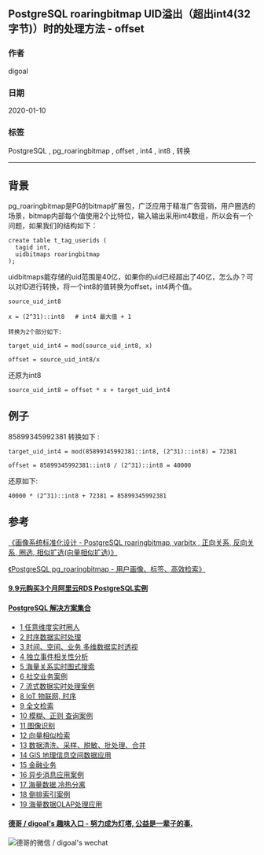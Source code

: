 ## PostgreSQL roaringbitmap UID溢出（超出int4(32字节)）时的处理方法 - offset    
                                                                                                             
### 作者                                                                    
digoal                                                                                                             
                                                                                                             
### 日期                                                                                                             
2020-01-10                                                                                                         
                                                                                                             
### 标签                                                                                                             
PostgreSQL , pg_roaringbitmap , offset , int4 , int8 , 转换  
                                                                                                             
----                                                                                                             
                                                                                                             
## 背景    
pg_roaringbitmap是PG的bitmap扩展包，广泛应用于精准广告营销，用户圈选的场景，bitmap内部每个值使用2个比特位，输入输出采用int4数组，所以会有一个问题，如果我们的结构如下：  
  
```  
create table t_tag_userids (  
  tagid int,  
  uidbitmaps roaringbitmap  
);  
```  
  
uidbitmaps能存储的uid范围是40亿，如果你的uid已经超出了40亿，怎么办？可以对ID进行转换，将一个int8的值转换为offset，int4两个值。  
  
```  
source_uid_int8  
  
x = (2^31)::int8   # int4 最大值 + 1   
  
转换为2个部分如下:  
  
target_uid_int4 = mod(source_uid_int8, x)     
  
offset = source_uid_int8/x    
```  
  
还原为int8     
  
```  
source_uid_int8 = offset * x + target_uid_int4  
```  
  
## 例子  
  
  
85899345992381 转换如下 :   
  
```  
target_uid_int4 = mod(85899345992381::int8, (2^31)::int8) = 72381  
  
offset = 85899345992381::int8 / (2^31)::int8 = 40000  
```  
  
还原如下:  
  
```  
40000 * (2^31)::int8 + 72381 = 85899345992381  
```  
  
## 参考
[《画像系统标准化设计 - PostgreSQL roaringbitmap, varbitx , 正向关系, 反向关系, 圈选, 相似扩选(向量相似扩选)》](../201911/20191128_02.md)  
  
[《PostgreSQL pg_roaringbitmap - 用户画像、标签、高效检索》](../201911/20191118_01.md)  
  
  
  
  
  
  
  
  
  
  
  
  
  
  
  
  
  
  
  
  
  
  
  
  
  
  
  
  
  
  
  
  
  
  
  
  
#### [9.9元购买3个月阿里云RDS PostgreSQL实例](https://www.aliyun.com/database/postgresqlactivity "57258f76c37864c6e6d23383d05714ea")
  
  
#### [PostgreSQL 解决方案集合](https://yq.aliyun.com/topic/118 "40cff096e9ed7122c512b35d8561d9c8")
- [1 任意维度实时圈人](https://yq.aliyun.com/topic/118 "40cff096e9ed7122c512b35d8561d9c8")
- [2 时序数据实时处理](https://yq.aliyun.com/topic/118 "40cff096e9ed7122c512b35d8561d9c8")
- [3 时间、空间、业务 多维数据实时透视](https://yq.aliyun.com/topic/118 "40cff096e9ed7122c512b35d8561d9c8")
- [4 独立事件相关性分析](https://yq.aliyun.com/topic/118 "40cff096e9ed7122c512b35d8561d9c8")
- [5 海量关系实时图式搜索](https://yq.aliyun.com/topic/118 "40cff096e9ed7122c512b35d8561d9c8")
- [6 社交业务案例](https://yq.aliyun.com/topic/118 "40cff096e9ed7122c512b35d8561d9c8")
- [7 流式数据实时处理案例](https://yq.aliyun.com/topic/118 "40cff096e9ed7122c512b35d8561d9c8")
- [8 IoT 物联网, 时序](https://yq.aliyun.com/topic/118 "40cff096e9ed7122c512b35d8561d9c8")
- [9 全文检索](https://yq.aliyun.com/topic/118 "40cff096e9ed7122c512b35d8561d9c8")
- [10 模糊、正则 查询案例](https://yq.aliyun.com/topic/118 "40cff096e9ed7122c512b35d8561d9c8")
- [11 图像识别](https://yq.aliyun.com/topic/118 "40cff096e9ed7122c512b35d8561d9c8")
- [12 向量相似检索](https://yq.aliyun.com/topic/118 "40cff096e9ed7122c512b35d8561d9c8")
- [13 数据清洗、采样、脱敏、批处理、合并](https://yq.aliyun.com/topic/118 "40cff096e9ed7122c512b35d8561d9c8")
- [14 GIS 地理信息空间数据应用](https://yq.aliyun.com/topic/118 "40cff096e9ed7122c512b35d8561d9c8")
- [15 金融业务](https://yq.aliyun.com/topic/118 "40cff096e9ed7122c512b35d8561d9c8")
- [16 异步消息应用案例](https://yq.aliyun.com/topic/118 "40cff096e9ed7122c512b35d8561d9c8")
- [17 海量数据 冷热分离](https://yq.aliyun.com/topic/118 "40cff096e9ed7122c512b35d8561d9c8")
- [18 倒排索引案例](https://yq.aliyun.com/topic/118 "40cff096e9ed7122c512b35d8561d9c8")
- [19 海量数据OLAP处理应用](https://yq.aliyun.com/topic/118 "40cff096e9ed7122c512b35d8561d9c8")
  
  
#### [德哥 / digoal's 趣味入口 - 努力成为灯塔, 公益是一辈子的事.](https://github.com/digoal/blog/blob/master/README.md "22709685feb7cab07d30f30387f0a9ae")
  
  
![德哥的微信 / digoal's wechat](../pic/digoal_weixin.jpg "f7ad92eeba24523fd47a6e1a0e691b59")
  
